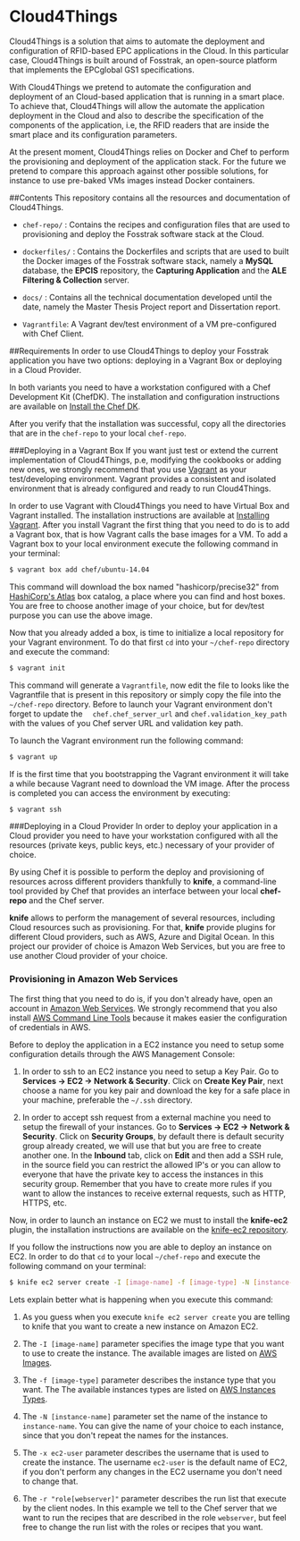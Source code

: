 Cloud4Things
============

Cloud4Things is a solution that aims to automate the deployment and configuration of RFID-based EPC applications in the Cloud.
In this particular case, Cloud4Things is built around of Fosstrak, an open-source platform that implements the EPCglobal GS1 specifications.

With Cloud4Things we pretend to automate the configuration and deployment of an Cloud-based application that is running in a smart place. To achieve that, Cloud4Things will allow the automate the application deployment in the Cloud and also to describe the specification of the components of the application, i.e, the RFID readers that are inside the smart place and its configuration parameters.

At the present moment, Cloud4Things relies on Docker and Chef to perform the provisioning and deployment of the application stack. For the future we pretend to compare this approach against other possible solutions, for instance to use pre-baked VMs images instead Docker containers.

##Contents
This repository contains all the resources and documentation of Cloud4Things.

- ``chef-repo/`` : Contains the recipes and configuration files that are used to provisioning and deploy the Fosstrak software stack at the Cloud.

- ``dockerfiles/`` : Contains the Dockerfiles and scripts that are used to built the  Docker images of the Fosstrak software stack, namely a **MySQL** database, the **EPCIS** repository, the **Capturing Application** and the **ALE Filtering & Collection** server.

- ``docs/`` : Contains all the technical documentation developed until the date, namely the Master Thesis Project report and Dissertation report.

- ``Vagrantfile``: A Vagrant dev/test environment of a VM pre-configured with Chef Client.

##Requirements
In order to use Cloud4Things to deploy your Fosstrak application you have two options: deploying in a Vagrant Box or deploying in a Cloud Provider.

In both variants you need to have a workstation configured with a Chef Development Kit (ChefDK). The installation and configuration instructions are available on [Install the Chef DK](https://docs.chef.io/install_dk.html).

After you verify that the installation was successful, copy all the directories that are in the ``chef-repo`` to your local ``chef-repo``.

###Deploying in a Vagrant Box
If you want just test or extend the current implementation of Cloud4Things, p.e, modifying the cookbooks or adding new ones, we strongly recommend that you use [Vagrant](http://vagrantup.com) as your test/developing environment. Vagrant provides a consistent and isolated environment that is already configured and ready to run Cloud4Things.

In order to use Vagrant with Cloud4Things you need to have Virtual Box and Vagrant installed. The installation instructions are available at [Installing Vagrant](https://www.vagrantup.com/downloads.html). After you install Vagrant the first thing that you need to do is to add a Vagrant box, that is how Vagrant calls the base images for a VM. To add a Vagrant box to your local environment execute the following command in your terminal:

```sh
$ vagrant box add chef/ubuntu-14.04
```
This command will download the box named "hashicorp/precise32" from [HashiCorp's Atlas](https://atlas.hashicorp.com/boxes/search) box catalog, a place where you can find and host boxes. You are free to choose another image of your choice, but for dev/test purpose you can use the above image.

Now that you already added a box, is time to initialize a local repository for your Vagrant environment. To do that first ``cd`` into your ``~/chef-repo`` directory and execute the command:

```sh
$ vagrant init
```

This command will generate a ``Vagrantfile``, now edit the file to looks like the Vagrantfile that is present in this repository or simply copy the file into the ``~/chef-repo`` directory. Before to launch your Vagrant environment don't forget to update the ``  chef.chef_server_url`` and ``chef.validation_key_path`` with the values of you Chef server URL and validation key path.

To launch the Vagrant environment run the following command:

```sh
$ vagrant up
```

If is the first time that you bootstrapping the Vagrant environment it will take a while because Vagrant need to download the VM image. After the process is completed you can access the environment by executing:

```sh
$ vagrant ssh
```
###Deploying in a Cloud Provider
In order to deploy your application in a Cloud provider you need to have your workstation configured with all the resources (private keys, public keys, etc.) necessary of your provider of choice.

By using Chef it is possible to perform the deploy and provisioning of resources across different providers thankfully to **knife**, a command-line tool provided by Chef that provides an interface between your local **chef-repo** and the Chef server.

**knife** allows to perform the management of several resources, including Cloud resources such as provisioning. For that, **knife** provide plugins for different Cloud providers, such as AWS, Azure and Digital Ocean. In this project our provider of choice is Amazon Web Services, but you are free to use another Cloud provider of your choice.

### Provisioning in Amazon Web Services
The first thing that you need to do is, if you don't already have, open an account in [Amazon Web Services](http://aws.amazon.com/). We strongly recommend that you also install [AWS Command Line Tools](http://aws.amazon.com/cli/) because it makes easier the configuration of credentials in AWS.  

Before to deploy the application in a EC2 instance you need to setup some configuration details through the AWS Management Console:

1. In order to ssh to an EC2 instance you need to setup a Key Pair. Go to **Services -> EC2 -> Network & Security**. Click on **Create Key Pair**, next choose a name for you key pair and download the key for a safe place in your machine, preferable the ``~/.ssh`` directory.

2. In order to accept ssh request from a external machine you need to setup the firewall of your instances. Go to **Services -> EC2 -> Network & Security**. Click on **Security Groups**, by default there is default security group already created, we will use that but you are free to create another one. In the **Inbound** tab, click on **Edit** and then add a SSH rule, in the source field you can restrict the allowed IP's or you can allow to everyone that have the private key to access the instances in this security group. Remember that you have to create more rules if you want to allow the instances to receive external requests, such as HTTP, HTTPS, etc.  

Now, in order to launch an instance on EC2 we must to install the **knife-ec2** plugin, the installation instructions are available on the [knife-ec2 repository](https://github.com/chef/knife-ec2).

If you follow the instructions now you are able to deploy an instance on EC2. In order to do that `cd` to your local `~/chef-repo` and execute the following command on your terminal:

```sh
$ knife ec2 server create -I [image-name] -f [image-type] -N [instance-name] -x ec2-user -r "role[webserver]" -i '/path/to/your/aws/ssh/key/id'
```

Lets explain better what is happening when you execute this command:

1. As you guess when you execute ``knife ec2 server create`` you are telling to knife that you want to create a new instance on Amazon EC2.

2. The ``-I [image-name]`` parameter specifies the image type that you want to use to create the instance. The available images are listed on [AWS Images]().

3. The ``-f [image-type]`` parameter describes the instance type that you want. The The available instances types are listed on [AWS Instances Types]().

4. The ``-N [instance-name]`` parameter set the name of the instance to ``instance-name``. You can give the name of your choice to each instance, since that you don't repeat the names for the instances.

5. The ``-x ec2-user`` parameter describes the username that is used to create the instance. The username ``ec2-user`` is the default name of EC2, if you don't perform any changes in the EC2 username you don't need to change that.

6. The ``-r "role[webserver]"`` parameter describes the run list that execute by the client nodes. In this example we tell to the Chef server that we want to run the recipes that are described in the role ``webserver``, but feel free to change the run list with the roles or recipes that you want.
